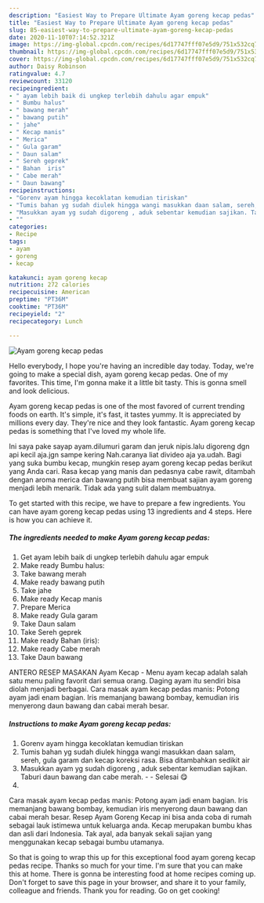 ```yaml
---
description: "Easiest Way to Prepare Ultimate Ayam goreng kecap pedas"
title: "Easiest Way to Prepare Ultimate Ayam goreng kecap pedas"
slug: 85-easiest-way-to-prepare-ultimate-ayam-goreng-kecap-pedas
date: 2020-11-10T07:14:52.321Z
image: https://img-global.cpcdn.com/recipes/6d17747fff07e5d9/751x532cq70/ayam-goreng-kecap-pedas-foto-resep-utama.jpg
thumbnail: https://img-global.cpcdn.com/recipes/6d17747fff07e5d9/751x532cq70/ayam-goreng-kecap-pedas-foto-resep-utama.jpg
cover: https://img-global.cpcdn.com/recipes/6d17747fff07e5d9/751x532cq70/ayam-goreng-kecap-pedas-foto-resep-utama.jpg
author: Daisy Robinson
ratingvalue: 4.7
reviewcount: 33120
recipeingredient:
- " ayam lebih baik di ungkep terlebih dahulu agar empuk"
- " Bumbu halus"
- " bawang merah"
- " bawang putih"
- " jahe"
- " Kecap manis"
- " Merica"
- " Gula garam"
- " Daun salam"
- " Sereh geprek"
- " Bahan  iris"
- " Cabe merah"
- " Daun bawang"
recipeinstructions:
- "Gorenv ayam hingga kecoklatan kemudian tiriskan"
- "Tumis bahan yg sudah diulek hingga wangi masukkan daan salam, sereh, gula garam dan kecap koreksi rasa. Bisa ditambahkan sedikit air"
- "Masukkan ayam yg sudah digoreng , aduk sebentar kemudian sajikan. Taburi daun bawang dan cabe merah.  Selesai 😋"
- ""
categories:
- Recipe
tags:
- ayam
- goreng
- kecap

katakunci: ayam goreng kecap 
nutrition: 272 calories
recipecuisine: American
preptime: "PT36M"
cooktime: "PT36M"
recipeyield: "2"
recipecategory: Lunch

---
```



![Ayam goreng kecap pedas](https://img-global.cpcdn.com/recipes/6d17747fff07e5d9/751x532cq70/ayam-goreng-kecap-pedas-foto-resep-utama.jpg)

Hello everybody, I hope you're having an incredible day today. Today, we're going to make a special dish, ayam goreng kecap pedas. One of my favorites. This time, I'm gonna make it a little bit tasty. This is gonna smell and look delicious.

Ayam goreng kecap pedas is one of the most favored of current trending foods on earth. It's simple, it's fast, it tastes yummy. It is appreciated by millions every day. They're nice and they look fantastic. Ayam goreng kecap pedas is something that I've loved my whole life.

Ini saya pake sayap ayam.dilumuri garam dan jeruk nipis.lalu digoreng dgn api kecil aja.jgn sampe kering Nah.caranya liat divideo aja ya.udah. Bagi yang suka bumbu kecap, mungkin resep ayam goreng kecap pedas berikut yang Anda cari. Rasa kecap yang manis dan pedasnya cabe rawit, ditambah dengan aroma merica dan bawang putih bisa membuat sajian ayam goreng menjadi lebih menarik. Tidak ada yang sulit dalam membuatnya.


To get started with this recipe, we have to prepare a few ingredients. You can have ayam goreng kecap pedas using 13 ingredients and 4 steps. Here is how you can achieve it.

<!--inarticleads1-->

##### The ingredients needed to make Ayam goreng kecap pedas:

1. Get  ayam lebih baik di ungkep terlebih dahulu agar empuk
1. Make ready  Bumbu halus:
1. Take  bawang merah
1. Make ready  bawang putih
1. Take  jahe
1. Make ready  Kecap manis
1. Prepare  Merica
1. Make ready  Gula garam
1. Take  Daun salam
1. Take  Sereh geprek
1. Make ready  Bahan  (iris):
1. Make ready  Cabe merah
1. Take  Daun bawang


ANTERO RESEP MASAKAN Ayam Kecap - Menu ayam kecap adalah salah satu menu paling favorit dari semua orang. Daging ayam itu sendiri bisa diolah menjadi berbagai. Cara masak ayam kecap pedas manis: Potong ayam jadi enam bagian. Iris memanjang bawang bombay, kemudian iris menyerong daun bawang dan cabai merah besar. 

<!--inarticleads2-->

##### Instructions to make Ayam goreng kecap pedas:

1. Gorenv ayam hingga kecoklatan kemudian tiriskan
1. Tumis bahan yg sudah diulek hingga wangi masukkan daan salam, sereh, gula garam dan kecap koreksi rasa. Bisa ditambahkan sedikit air
1. Masukkan ayam yg sudah digoreng , aduk sebentar kemudian sajikan. Taburi daun bawang dan cabe merah. -  - Selesai 😋
1. 


Cara masak ayam kecap pedas manis: Potong ayam jadi enam bagian. Iris memanjang bawang bombay, kemudian iris menyerong daun bawang dan cabai merah besar. Resep Ayam Goreng Kecap ini bisa anda coba di rumah sebagai lauk istimewa untuk keluarga anda. Kecap merupakan bumbu khas dan asli dari Indonesia. Tak ayal, ada banyak sekali sajian yang menggunakan kecap sebagai bumbu utamanya. 

So that is going to wrap this up for this exceptional food ayam goreng kecap pedas recipe. Thanks so much for your time. I'm sure that you can make this at home. There is gonna be interesting food at home recipes coming up. Don't forget to save this page in your browser, and share it to your family, colleague and friends. Thank you for reading. Go on get cooking!

